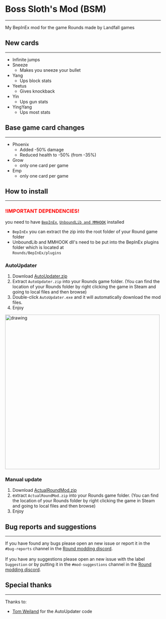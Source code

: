 # Boss Sloth's Mod (BSM)
---
My BepInEx mod for the game Rounds made by Landfall games

## New cards
---
- Infinite jumps
- Sneeze
  - Makes you sneeze your bullet
- Yang
  - Ups block stats
- Yeetus
  - Gives knockback
- Yin
  - Ups gun stats
- YingYang
  - Ups most stats

## Base game card changes
---
- Phoenix
  - Added -50% damage
  - Reduced health to -50% (from -35%)
- Grow
  - only one card per game
- Emp
  - only one card per game
  
## How to install
---
### <span style="color:red">!IMPORTANT DEPENDENCIES!</span>
you need to have [`BepInEx`](https://github.com/BepInEx/BepInEx/releases/download/v5.4.11/BepInEx_x64_5.4.11.0.zip), [`UnboundLib and MMHOOK`](https://github.com/willis81808/UnboundLib/releases/latest) installed  
  
- `BepInEx` you can extract the zip into the root folder of your Round game folder
- UnboundLib and MMHOOK dll's need to be put into the BepInEx plugins folder which is located at  
`Rounds/BepInEx/plugins`


### AutoUpdater
1. Download [AutoUpdater.zip](https://github.com/tddebart/ActualRoundsMod/releases/latest/download/AutoUpdater.zip)
2. Extract `AutoUpdater.zip` into your Rounds game folder. (You can find the location of your Rounds folder by right clicking
the game in Steam and going to local files and then browse)
3. Double-click `AutoUpdater.exe` and it will automatically download the mod files.
4. Enjoy

<img src="https://i.imgur.com/rATZEd8.png" alt="drawing" width="500"/>

### Manual update
1. Download [ActualRoundMod.zip](https://github.com/tddebart/ActualRoundsMod/releases/latest/download/ActualRoundsMod.zip)
2. extract `ActualRoundMod.zip` into your Rounds game folder. (You can find the location of your Rounds folder by right clicking
the game in Steam and going to local files and then browse)
3. Enjoy

## Bug reports and suggestions
---
If you have found any bugs please open an new issue or report it in the `#bug-reports` channel in the [Round modding discord](https://discord.gg/zUtsjXWeWk).  
\
If you have any suggestions please open an new issue with the label `Suggestion` or by putting it in the `#mod-suggestions` channel in the [Round modding discord](https://discord.gg/zUtsjXWeWk).

## Special thanks
---
Thanks to:
- [Tom Weiland](https://www.youtube.com/channel/UCa-mDKzV5MW_BXjSDRqqHUw) for the AutoUpdater code
